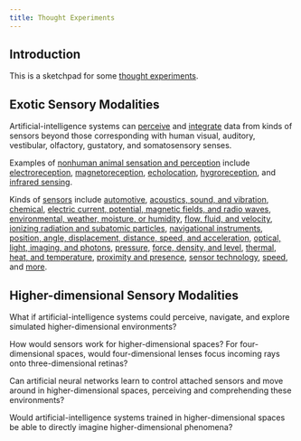 ```yaml
---
title: Thought Experiments
---
```


## Introduction

This is a sketchpad for some [thought experiments](https://en.wikipedia.org/wiki/Thought_experiment).

## Exotic Sensory Modalities

Artificial-intelligence systems can [perceive](https://en.wikipedia.org/wiki/Machine_perception) and [integrate](https://en.wikipedia.org/wiki/Multisensory_integration) data from kinds of sensors beyond those corresponding with human visual, auditory, vestibular, olfactory, gustatory, and somatosensory senses.

Examples of [nonhuman animal sensation and perception](https://en.wikipedia.org/wiki/Sense#Nonhuman_animal_sensation_and_perception) include [electroreception](https://en.wikipedia.org/wiki/Electroreception), [magnetoreception](https://en.wikipedia.org/wiki/Magnetoception), [echolocation](https://en.wikipedia.org/wiki/Animal_echolocation), [hygroreception](https://en.wikipedia.org/wiki/Hygroreception), and [infrared sensing](https://en.wikipedia.org/wiki/Infrared_sensing_in_snakes).

Kinds of [sensors](https://en.wikipedia.org/wiki/Sensor) include [automotive](https://en.wikipedia.org/wiki/List_of_sensors#Automotive), [acoustics, sound, and vibration](https://en.wikipedia.org/wiki/List_of_sensors#Acoustic,_sound,_vibration), [chemical](https://en.wikipedia.org/wiki/List_of_sensors#Chemical), [electric current, potential, magnetic fields, and radio waves](https://en.wikipedia.org/wiki/List_of_sensors#Electric_current,_electric_potential,_magnetic,_radio), [environmental, weather, moisture, or humidity](https://en.wikipedia.org/wiki/List_of_sensors#Environment,_weather,_moisture,_humidity), [flow, fluid, and velocity](https://en.wikipedia.org/wiki/List_of_sensors#Flow,_fluid_velocity), [ionizing radiation and subatomic particles](https://en.wikipedia.org/wiki/List_of_sensors#Ionizing_radiation,_subatomic_particles), [navigational instruments](https://en.wikipedia.org/wiki/List_of_sensors#Navigation_instruments), [position, angle, displacement, distance, speed, and acceleration](https://en.wikipedia.org/wiki/List_of_sensors#Position,_angle,_displacement,_distance,_speed,_acceleration), [optical, light, imaging, and photons](https://en.wikipedia.org/wiki/List_of_sensors#Optical,_light,_imaging,_photon), [pressure](https://en.wikipedia.org/wiki/List_of_sensors#Pressure), [force, density, and level](https://en.wikipedia.org/wiki/List_of_sensors#Force,_density,_level), [thermal, heat, and temperature](https://en.wikipedia.org/wiki/List_of_sensors#Thermal,_heat,_temperature), [proximity and presence](https://en.wikipedia.org/wiki/List_of_sensors#Proximity,_presence), [sensor technology](https://en.wikipedia.org/wiki/List_of_sensors#Sensor_technology), [speed](https://en.wikipedia.org/wiki/List_of_sensors#Speed_sensor), and [more](https://en.wikipedia.org/wiki/List_of_sensors#Others).

## Higher-dimensional Sensory Modalities

What if artificial-intelligence systems could perceive, navigate, and explore simulated higher-dimensional environments?

How would sensors work for higher-dimensional spaces? For four-dimensional spaces, would four-dimensional lenses focus incoming rays onto three-dimensional retinas?

Can artificial neural networks learn to control attached sensors and move around in higher-dimensional spaces, perceiving and comprehending these environments?

Would artificial-intelligence systems trained in higher-dimensional spaces be able to directly imagine higher-dimensional phenomena?
